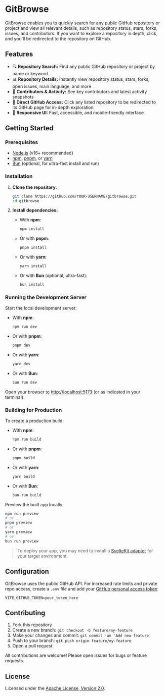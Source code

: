 # GitBrowse

GitBrowse enables you to quickly search for any public GitHub repository or project and view all relevant details, such as repository status, stars, forks, issues, and contributors. If you want to explore a repository in depth, click, and you'll be redirected to the repository on GitHub.


## Features

- 🔍 **Repository Search:** Find any public GitHub repository or project by name or keyword
- 📊 **Repository Details:** Instantly view repository status, stars, forks, open issues, main language, and more
- 👥 **Contributors & Activity:** See key contributors and latest activity snapshots
- 🔗 **Direct GitHub Access:** Click any listed repository to be redirected to its GitHub page for in-depth exploration
- 🌟 **Responsive UI:** Fast, accessible, and mobile-friendly interface

## Getting Started

### Prerequisites

- [Node.js](https://nodejs.org/) (v16+ recommended)
- [npm](https://www.npmjs.com/), [pnpm](https://pnpm.io/), or [yarn](https://yarnpkg.com/)
- [Bun](https://bun.sh/) (optional, for ultra-fast install and run)

### Installation

1. **Clone the repository:**
   ```bash
   git clone https://github.com/YOUR-USERNAME/gitbrowse.git
   cd gitbrowse
   ```

2. **Install dependencies:**
    - With **npm**:
      ```bash
      npm install
      ```
    - Or with **pnpm**:
      ```bash
      pnpm install
      ```
    - Or with **yarn**:
      ```bash
      yarn install
      ```
    - Or with **Bun** (optional, ultra-fast):
      ```bash
      bun install
      ```

### Running the Development Server

Start the local development server:

- With **npm**:
  ```bash
  npm run dev
  ```
- Or with **pnpm**:
  ```bash
  pnpm dev
  ```
- Or with **yarn**:
  ```bash
  yarn dev
  ```
- Or with **Bun**:
  ```bash
  bun run dev
  ```

Open your browser to [http://localhost:5173](http://localhost:5173) (or as indicated in your terminal).

### Building for Production

To create a production build:

- With **npm**:
  ```bash
  npm run build
  ```
- Or with **pnpm**:
  ```bash
  pnpm build
  ```
- Or with **yarn**:
  ```bash
  yarn build
  ```
- Or with **Bun**:
  ```bash
  bun run build
  ```

Preview the built app locally:

```bash
npm run preview
# or
pnpm preview
# or
yarn preview
# or
bun run preview
```

> To deploy your app, you may need to install a [SvelteKit adapter](https://svelte.dev/docs/kit/adapters) for your target environment.

## Configuration

GitBrowse uses the public GitHub API. For increased rate limits and private repo access, create a `.env` file and add your [GitHub personal access token](https://github.com/settings/tokens):

```
VITE_GITHUB_TOKEN=your_token_here
```

## Contributing

1. Fork this repository
2. Create a new branch: `git checkout -b feature/my-feature`
3. Make your changes and commit: `git commit -am 'Add new feature'`
4. Push to your branch: `git push origin feature/my-feature`
5. Open a pull request

All contributions are welcome! Please open issues for bugs or feature requests.

## License

Licensed under the [Apache License, Version 2.0](LICENSE).

